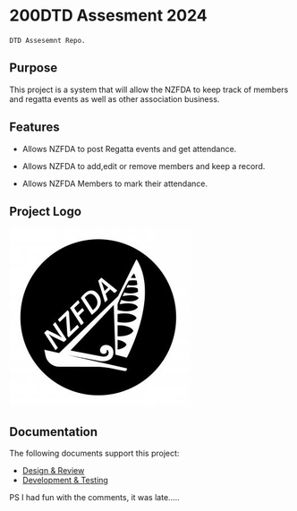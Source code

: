 # 200DTD Assesment 2024
    DTD Assesemnt Repo.

## Purpose
This project is a system that will allow the NZFDA to keep track of members and regatta events as well as other association business.

## Features
- Allows NZFDA to post Regatta events and get attendance.
- Allows NZFDA to add,edit or remove members and keep a record.

- Allows NZFDA Members to mark their attendance.

## Project Logo
![NZFDA](site\images\NZFDA_Logo.jpg)

## Documentation

The following documents support this project:

- [Design & Review](Design.md)
- [Development & Testing](Development.md)

PS I had fun with the comments, it was late.....
